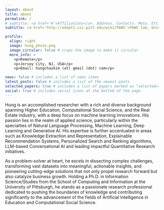 ```yaml
---
layout: about
title: about
permalink: /
# subtitle: <a href='#'>Affiliations</a>. Address. Contacts. Moto. Etc.
subtitle: <a href='http://adapt2.sis.pitt.edu/wiki/PAWS'>PAWS lab, University of Pittsburgh</a>; AI Org., Zillow Group.

profile:
  align: right
  image: hung_photo.png
  image_circular: false # crops the image to make it circular
  more_info: >
    <p>Remote</p>
    <p>Jersey City, NJ, USA</p>
    <p>Email: hungchaukim (at) gmail (dot) com</p>

news: false # includes a list of news items
latest_posts: false # includes a list of the newest posts
selected_papers: true # includes a list of papers marked as "selected={true}"
social: true # includes social icons at the bottom of the page
---
```


Hung is an accomplished researcher with a rich and diverse background spanning Higher Education, Computational Social Science, and the Real Estate industry, with a deep focus on machine learning innovations. His passion lies in the realm of applied science, particularly within the specialties of Natural Language Processing, Machine Learning, Deep Learning and Generative AI. His expertise is further accentuated in areas such as Knowledge Extraction and Representation, Explainable Recommendation Systems, Personalized Search and Ranking algorithms, LLM-based Conversational AI and leading impactful Quantitative Research initiatives.

As a problem-solver at heart, he excels in dissecting complex challenges, transforming vast datasets into meaningful, actionable insights, and pioneering cutting-edge solutions that not only propel research forward but also catalyze business growth. Holding a Ph.D. in Information Science/Studies from the School of Computing and Information at the University of Pittsburgh, he stands as a passionate research professional dedicated to pushing the boundaries of knowledge and contributing significantly to the advancement of the fields of Artificial Intelligence in Education and Computational Social Science.
